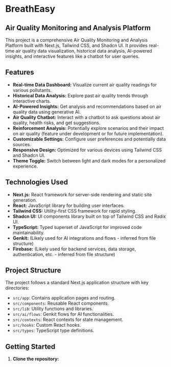 # BreathEasy

## Air Quality Monitoring and Analysis Platform

This project is a comprehensive Air Quality Monitoring and Analysis Platform built with Next.js, Tailwind CSS, and Shadcn UI. It provides real-time air quality data visualization, historical data analysis, AI-powered insights, and interactive features like a chatbot for user queries.

## Features

- **Real-time Data Dashboard:** Visualize current air quality readings for various pollutants.
- **Historical Data Analysis:** Explore past air quality trends through interactive charts.
- **AI-Powered Insights:** Get analysis and recommendations based on air quality data using generative AI.
- **Air Quality Chatbot:** Interact with a chatbot to ask questions about air quality, health risks, and get suggestions.
- **Reinforcement Analysis:** Potentially explore scenarios and their impact on air quality (feature under development or for future implementation).
- **Customizable Settings:** Configure user preferences and potentially data sources.
- **Responsive Design:** Optimized for various devices using Tailwind CSS and Shadcn UI.
- **Theme Toggle:** Switch between light and dark modes for a personalized experience.

## Technologies Used

- **Next.js:** React framework for server-side rendering and static site generation.
- **React:** JavaScript library for building user interfaces.
- **Tailwind CSS:** Utility-first CSS framework for rapid styling.
- **Shadcn UI:** UI components library built on top of Tailwind CSS and Radix UI.
- **TypeScript:** Typed superset of JavaScript for improved code maintainability.
- **Genkit:** (Likely used for AI integrations and flows - inferred from file structure)
- **Firebase:** (Likely used for backend services, data storage, authentication, etc. - inferred from file structure)

## Project Structure

The project follows a standard Next.js application structure with key directories:

- `src/app`: Contains application pages and routing.
- `src/components`: Reusable React components.
- `src/lib`: Utility functions and libraries.
- `src/ai/flows`: Genkit flows for AI functionalities.
- `src/contexts`: React contexts for state management.
- `src/hooks`: Custom React hooks.
- `src/types`: TypeScript type definitions.

## Getting Started

1. **Clone the repository:**

